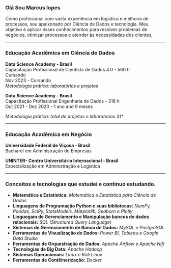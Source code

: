 ### Olá Sou Marcus lopes

Como profissional com vasta experiência em logística e melhoria de processos, sou apaixonado por Ciência de Dados e tecnologia. Meu objetivo é aplicar esses conhecimentos para resolver problemas de negócios, otimizar processos e atender às necessidades dos clientes,

<hr size =7>

### Educação Acadêmica em Ciência de Dados

**Data Science Academy - Brasil**\
Capacitação Profissional de Cientista de Dados 4.0 - 560 h \
Cursando\
Nov 2023 - Cursando\
*Metodologia prática: laboratórios e projetos*

**Data Science Academy - Brasil**\
Capacitação Profissional Engenharia de Dados - 318 h \
Out 2021 - Dez 2023 - 1 ano and 9 meses 

*Metodologia prática: total de projetos e laboratorios 31**

<hr size =7>

### Educação Acadêmica em Negócio

**Universidade Federal de Viçosa - Brasil** \
Bacharel em Administração de Empresas

**UNINTER- Centro Universitário Internacional - Brasil**\
Especialização em Administração e Logística

<hr size = 7>
  
### Conceitos e tecnologias que estudei e continuo estudando.

* **Matemática e Estatística:** *Matemática e Estatística para Ciência de Dados*
* **Linguagens de Programação Python e suas bibliotecas:** *NumPy, Pandas, SciPy, StatsModels, Matplotlib, Seaborn e Plotly*
* **Linguegam de Gerenciamento e Manipulação bancos de dados relacionais:** *SQL (Structured Query Language)*
* **Sistemas de Gerenciamento de Banco de Dados:** *MySQL e PostgreSQL*
* **Ferramentas de Visualização de Dados:** *Power BI, Tableau e Google Data Studio*
* **Ferramentas de Orquestração de Dados:** *Apache Airflow e Apache Nifi*
* **Tecnologias de Big Data:** *Apache Hadoop*
* **Sistemas Operacionais:** *Linux e Kali Linux*
* **Ferramentas de Contêinerização:** *Docker*


